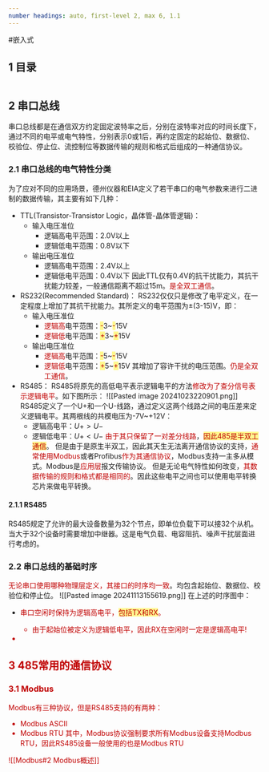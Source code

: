 ```yaml
---
number headings: auto, first-level 2, max 6, 1.1
---
```

#嵌入式 

## 1 目录

```toc
```

## 2 串口总线

串口总线都是在通信双方约定固定波特率之后，分别在波特率对应的时间长度下，通过不同的电平或电气特性，分别表示0或1后，再约定固定的起始位、数据位、校验位、停止位、流控制位等数据传输的规则和格式后组成的一种通信协议。

### 2.1 串口总线的电气特性分类

为了应对不同的应用场景，德州仪器和EIA定义了若干串口的电气参数来进行二进制的数据传输，其主要有如下几种：
- TTL(Transistor-Transistor Logic，晶体管-晶体管逻辑)：
	- 输入电压准位
		- 逻辑高电平范围：2.0V以上
		- 逻辑低电平范围：0.8V以下
	- 输出电压准位
		- 逻辑高电平范围：2.4V以上
		- 逻辑低电平范围：0.4V以下
	因此TTL仅有0.4V的抗干扰能力，其抗干扰能力较差，一般通信距离不超过15m。<font color="#c00000">是全双工通信</font>。
- RS232(Recommended Standard)：
	RS232仅仅只是修改了电平定义，在一定程度上增加了其抗干扰能力。其所定义的电平范围为±(3-15)V，即：
	- 输入电压准位
		- <font color="#c00000">逻辑高</font>电平范围：<span style="background:#fff88f"><font color="#c00000">-</font></span>3~<span style="background:#fff88f"><font color="#c00000">-</font></span>15V
		- <font color="#c00000">逻辑低</font>电平范围：<span style="background:#fff88f"><font color="#c00000">+</font></span>3~<span style="background:#fff88f"><font color="#c00000">+</font></span>15V
	- 输出电压准位
		- <font color="#c00000">逻辑高</font>电平范围：<span style="background:#fff88f"><font color="#c00000">-</font></span>5~<span style="background:#fff88f"><font color="#c00000">-</font></span>15V
		- <font color="#c00000">逻辑低</font>电平范围：<span style="background:#fff88f"><font color="#c00000">+</font></span>5~<span style="background:#fff88f"><font color="#c00000">+</font></span>15V
	其增加了容许干扰的电压范围。<font color="#c00000">仍是全双工通信</font>。
- RS485：
	RS485将原先的高低电平表示逻辑电平的方法<font color="#c00000">修改为了查分信号表示逻辑电平</font>。如下图所示：
	![[Pasted image 20241023220901.png]]
	RS485定义了一个U+和一个U-线路，通过定义这两个线路之间的电压差来定义逻辑电平。其两根线的共模电压为-7V~+12V：
	- 逻辑高电平：$U+>U-$
	- 逻辑低电平：$U+<U-$
	<font color="#c00000">由于其只保留了一对差分线路</font>，<span style="background:#fff88f"><font color="#c00000">因此485是半双工通信</font></span>。
	但是由于是原生半双工，因此其天生无法离开通信协议的支持，<font color="#c00000">通常使用Modbus</font>或者Profibus<font color="#c00000">作为其通信协议</font>，Modbus支持一主多从模式。Modbus是<font color="#c00000">应用层</font>报文传输协议。
但是无论电气特性如何改变，<font color="#c00000">其数据传输的规则和格式都是相同的</font>。因此这些电平之间也可以使用电平转换芯片来做电平转换。

#### 2.1.1 RS485

RS485规定了允许的最大设备数量为32个节点，即单位负载下可以接32个从机。当大于32个设备时需要增加中继器。这是电气负载、电容阻抗、噪声干扰层面进行考虑的。

### 2.2 串口总线的基础时序

<font color="#c00000">无论串口使用哪种物理层定义，其接口的时序均一致</font>。均包含起始位、数据位、校验位和停止位。
![[Pasted image 20241113155619.png]]
在上述的时序图中：
- <font color="#c00000">串口空闲时保持为逻辑高电平，<span style="background:#fff88f"><font color="#c00000">包括TX和RX</font></span>。
	- <font color="#c00000">由于起始位被定义为逻辑低电平，因此RX在空闲时一定是逻辑高电平</font>!
- 

## 3 485常用的通信协议

### 3.1 Modbus

Modbus有三种协议，但是RS485支持的有两种：
- Modbus ASCII
- Modbus RTU
其中，Modbus协议强制要求所有Modbus设备支持Modbus RTU，因此RS485设备一般使用的也是Modbus RTU

![[Modbus#2 Modbus概述]]


